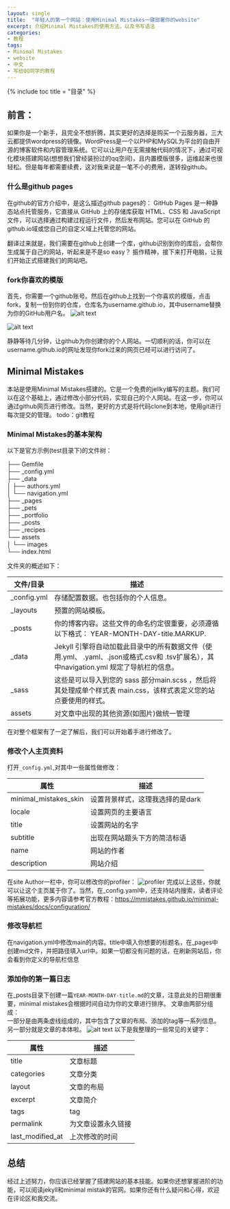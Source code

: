 ```yaml
---
layout: single
title:  "年轻人的第一个网站：使用Minimal Mistakes一键部署你的website"
excerpt: 介绍Minimal Mistakes的使用方法，以及书写语法
categories:
- 教程
tags:
- Minimal Mistakes
- website
- 中文
- 写给QQ同学的教程
---
```


{% include toc title = "目录" %}

## 前言：
如果你是一个新手，且完全不想折腾，其实更好的选择是购买一个云服务器，三大云都提供wordpress的镜像。WordPress是一个以PHP和MySQL为平台的自由开源的博客软件和内容管理系统。它可以让用户在无需接触代码的情况下，通过可视化模块搭建网站(想想我们曾经装扮过的qq空间)，且内置模版很多，运维起来也很轻松。但是每年都需要续费，这对我来说是一笔不小的费用，遂转投github。

### 什么是github pages
在github的官方介绍中，是这么描述github pages的：
GitHub Pages 是一种静态站点托管服务，它直接从 GitHub 上的存储库获取 HTML、CSS 和 JavaScript 文件，可以选择通过构建过程运行文件，然后发布网站。您可以在 GitHub 的github.io域或您自己的自定义域上托管您的网站。

翻译过来就是，我们需要在github上创建一个库，github识别到你的库后，会帮你生成属于自己的网站，听起来是不是so easy？ 振作精神，接下来打开电脑，让我们开始正式搭建我们的网站吧。

### fork你喜欢的模版
首先，你需要一个github账号。然后在github上找到一个你喜欢的模版，点击fork，复制一份到你的仓库，仓库名为username.github.io，其中username替换为你的GitHub用户名。
![alt text](assets/images/image-1.png)

![alt text](assets/images/image.png)

静静等待几分钟，让github为你创建你的个人网站。一切顺利的话，你可以在username.github.io的网址发现你fork过来的网页已经可以进行访问了。

## Minimal Mistakes
本站是使用Minimal Mistakes搭建的。它是一个免费的jellky编写的主题。我们可以在这个基础上，通过修改小部分代码，实现自己的个人网站。在这一步，你可以通过github网页进行修改。当然，更好的方式是将代码clone到本地，使用git进行每次提交的管理。 todo：git教程

### Minimal Mistakes的基本架构
以下是官方示例(test目录下)的文件树：

├── Gemfile  
├── _config.yml  
├── _data  
│   ├── authors.yml  
│   └── navigation.yml  
├── _pages  
├── _pets  
├── _portfolio  
├── _posts  
├── _recipes  
└── assets  
│   └── images  
└── index.html  

文件夹的概述如下：

| 文件/目录 | 描述 |
| --- | --- |
| _config.yml | 存储配置数据。也包括你的个人信息。 |
| _layouts | 预置的网站模板。 |
| _posts | 你的博客内容。这些文件的命名约定很重要，必须遵循以下格式： YEAR-MONTH-DAY-title.MARKUP. |
| _data |  Jekyll 引擎将自动加载此目录中的所有数据文件（使用.yml、 .yaml、.json或格式.csv和 .tsv扩展名），其中navigation.yml 规定了导航栏的信息。 |
| _sass | 这些是可以导入到您的 sass 部分main.scss ，然后将其处理成单个样式表 main.css，该样式表定义您的站点要使用的样式。 |
| assets | 对文章中出现的其他资源(如图片)做统一管理 |

在对整个框架有了一定了解后，我们可以开始着手进行修改了。
### 修改个人主页资料

打开`_config.yml`,对其中一些属性做修改：

| 属性 | 描述 |
| --- | --- |
| minimal_mistakes_skin | 设置背景样式，这理我选择的是dark |
| locale | 设置网页的主要语言 |
| title | 设置网站的名字|
| subtitle |  出现在网站题头下方的简洁标语 |
| name | 网站的作者 |
| description | 网站介绍 |

在site Author一栏中，你可以修改你的profiler：
![profiler](image.png)
完成以上这些，你就可以让这个主页属于你了。当然，在_config.yaml中，还支持站内搜索，读者评论等拓展功能，更多内容请参考官方教程：https://mmistakes.github.io/minimal-mistakes/docs/configuration/

### 修改导航栏
在navigation.yml中修改main的内容。title中填入你想要的标题名，在_pages中创建md文件，并把路径填入url中。如果一切都没有问题的话，在刷新网站后，你会看到你定义的导航栏信息

### 添加你的第一篇日志
在_posts目录下创建一篇`YEAR-MONTH-DAY-title.md`的文章，注意此处的日期很重要，minimal mistakes会根据时间自动为你的文章进行排序。
文章由两部分组成：  
一部分是由两条虚线组成的，其中包含了文章的布局、添加的tag等一系列信息。另一部分就是文章的本体啦。
![alt text](image-1.png)
以下是我整理的一些常见的关键字：

| 属性 | 描述 |
| --- | --- |
| title | 文章标题 |
| categories | 文章分类 |
| layout | 文章的布局|
| excerpt |  文章简介 |
| tags | tag |
| permalink | 为文章设置永久链接|
| last_modified_at | 上次修改的时间 |


## 总结
经过上述努力，你应该已经掌握了搭建网站的基本技能。如果你还想掌握进阶的功能，可以阅读jekyll和minimal mistak的官网。如果你还有什么疑问和心得，欢迎在评论区和我交流。